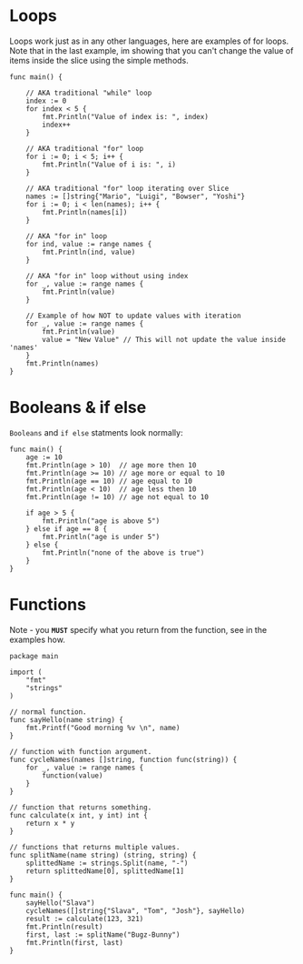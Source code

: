 # Loops

Loops work just as in any other languages, here are examples of for loops.
Note that in the last example, im showing that you can't change the value of items inside the slice using the simple methods.

```
func main() {

	// AKA traditional "while" loop
	index := 0
	for index < 5 {
		fmt.Println("Value of index is: ", index)
		index++
	}

	// AKA traditional "for" loop
	for i := 0; i < 5; i++ {
		fmt.Println("Value of i is: ", i)
	}

	// AKA traditional "for" loop iterating over Slice
	names := []string{"Mario", "Luigi", "Bowser", "Yoshi"}
	for i := 0; i < len(names); i++ {
		fmt.Println(names[i])
	}

	// AKA "for in" loop
	for ind, value := range names {
		fmt.Println(ind, value)
	}

	// AKA "for in" loop without using index
	for _, value := range names {
		fmt.Println(value)
	}

	// Example of how NOT to update values with iteration
	for _, value := range names {
		fmt.Println(value)
		value = "New Value" // This will not update the value inside 'names'
	}
	fmt.Println(names)
}
```

# Booleans & if else

`Booleans` and `if else` statments look normally:
```
func main() {
	age := 10
	fmt.Println(age > 10)  // age more then 10
	fmt.Println(age >= 10) // age more or equal to 10
	fmt.Println(age == 10) // age equal to 10
	fmt.Println(age < 10)  // age less then 10
	fmt.Println(age != 10) // age not equal to 10

	if age > 5 {
		fmt.Println("age is above 5")
	} else if age == 8 {
		fmt.Println("age is under 5")
	} else {
		fmt.Println("none of the above is true")
	}
}
```

# Functions
Note - you **`MUST`** specify what you return from the function, see in the examples how.
```
package main

import (
	"fmt"
	"strings"
)

// normal function.
func sayHello(name string) {
	fmt.Printf("Good morning %v \n", name)
}

// function with function argument.
func cycleNames(names []string, function func(string)) {
	for _, value := range names {
		function(value)
	}
}

// function that returns something.
func calculate(x int, y int) int {
	return x * y
}

// functions that returns multiple values.
func splitName(name string) (string, string) {
	splittedName := strings.Split(name, "-")
	return splittedName[0], splittedName[1]
}

func main() {
	sayHello("Slava")
	cycleNames([]string{"Slava", "Tom", "Josh"}, sayHello)
	result := calculate(123, 321)
	fmt.Println(result)
	first, last := splitName("Bugz-Bunny")
	fmt.Println(first, last)
}
```